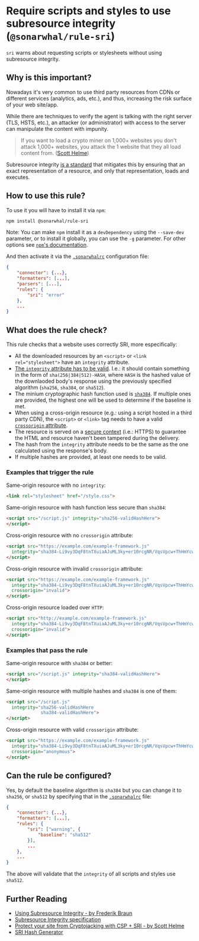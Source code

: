 # Require scripts and styles to use subresource integrity (`@sonarwhal/rule-sri`)

`sri` warns about requesting scripts or stylesheets without using subresource
integrity.

## Why is this important?

Nowadays it's very common to use third party resources from CDNs or different
services (analytics, ads, etc.), and thus, increasing the risk surface of your
web site/app.

While there are techniques to verify the agent is talking with the right server
(TLS, HSTS, etc.), an attacker (or administrator) with access to the server can
manipulate the content with impunity.

> If you want to load a crypto miner on 1,000+ websites you don't attack 1,000+
websites, you attack the 1 website that they all load content from.
([Scott Helme][weak link])

Subresource integrity [is a standard][sri spec] that mitigates this by ensuring
that an exact representation of a resource, and only that representation, loads
and executes.

## How to use this rule?

To use it you will have to install it via `npm`:

```bash
npm install @sonarwhal/rule-sri
```

Note: You can make `npm` install it as a `devDependency` using the `--save-dev`
parameter, or to install it globally, you can use the `-g` parameter. For
other options see
[`npm`'s documentation](https://docs.npmjs.com/cli/install).

And then activate it via the [`.sonarwhalrc`][sonarwhalrc]
configuration file:

```json
{
    "connector": {...},
    "formatters": [...],
    "parsers": [...],
    "rules": {
        "sri": "error"
    },
    ...
}
```

## What does the rule check?

This rule checks that a website uses correctly SRI, more especifically:

* All the downloaded resources by an `<script>` or `<link rel="stylesheet">`
  have an `integrity` attribute.
* [The `integrity` attribute has to be valid][sri format]. I.e.: it should
  contain something in the form of `sha(256|384|512)-HASH`, where `HASH` is
  the hashed value of the downlaoded body's response using the previously
  specified algorithm (`sha256`, `sha384`, or `sha512`).
* The minium cryptographic hash function used is [`sha384`][collisions].
  If multiple ones are provided, the highest one will be used to determine if
  the baseline is met.
* When using a cross-origin resource (e.g.: using a script hosted in a third
  party CDN), the `<script>` or `<link>` tag needs to have a valid
  [`crossorigin` attribute][crossorigin].
* The resource is served on a [secure context][secure context] (i.e.: HTTPS) to
  guarantee the HTML and resource haven't been tampered during the delivery.
* The hash from the `integrity` attribute needs to be the same as the one
  calculated using the response's body.
* If multiple hashes are provided, at least one needs to be valid.

### Examples that **trigger** the rule

Same-origin resource with no `integrity`:

```html
<link rel="stylesheet" href="/style.css">
```

Same-origin resource with hash function less secure than `sha384`:

```html
<script src="/script.js" integrity="sha256-validHashHere">
</script>
```

Cross-origin resource with no `crossorigin` attribute:

```html
<script src="https://example.com/example-framework.js"
  integrity="sha384-Li9vy3DqF8tnTXuiaAJuML3ky+er10rcgNR/VqsVpcw+ThHmYcwiB1pbOxEbzJr7">
</script>
```

Cross-origin resource with invalid `crossorigin` attribute:

```html
<script src="https://example.com/example-framework.js"
  integrity="sha384-Li9vy3DqF8tnTXuiaAJuML3ky+er10rcgNR/VqsVpcw+ThHmYcwiB1pbOxEbzJr7"
  crossorigin="invalid">
</script>
```

Cross-origin resource loaded over `HTTP`:

```html
<script src="http://example.com/example-framework.js"
  integrity="sha384-Li9vy3DqF8tnTXuiaAJuML3ky+er10rcgNR/VqsVpcw+ThHmYcwiB1pbOxEbzJr7"
  crossorigin="invalid">
</script>
```

### Examples that **pass** the rule

Same-origin resource with `sha384` or better:

```html
<script src="/script.js" integrity="sha384-validHashHere">
</script>
```

Same-origin resource with multiple hashes and `sha384` is one of them:

```html
<script src="/script.js"
  integrity="sha256-validHashHere
             sha384-validHashHere">
</script>
```

Cross-origin resource with valid `crossorigin` attribute:

```html
<script src="https://example.com/example-framework.js"
  integrity="sha384-Li9vy3DqF8tnTXuiaAJuML3ky+er10rcgNR/VqsVpcw+ThHmYcwiB1pbOxEbzJr7"
  crossorigin="anonymous">
</script>
```

## Can the rule be configured?

Yes, by default the baseline algorithm is `sha384` but you can
change it to `sha256`, or `sha512` by specifying that in the
[`.sonarwhalrc`][sonarwhalrc] file:

```json
{
    "connector": {...},
    "formatters": [...],
    "rules": {
        "sri": ["warning", {
            "baseline": "sha512"
        }],
        ...
    },
    ...
}
```

The above will validate that the `integrity` of all scripts and styles use
`sha512`.

## Further Reading

* [Using Subresource Integrity - by Frederik Braun][using sri]
* [Subresource Integrity specification][sri spec]
* [Protect your site from Cryptojacking with CSP + SRI - by Scott Helme][prevent cryptojacking]
* [SRI Hash Generator][srihash generator]

<!-- Link labels: -->

[collisions]: https://w3c.github.io/webappsec-subresource-integrity/#hash-collision-attacks
[crossorigin]: https://w3c.github.io/webappsec-subresource-integrity/#is-response-eligible
[prevent cryptojacking]: https://scotthelme.co.uk/protect-site-from-cryptojacking-csp-sri/
[secure context]: https://w3c.github.io/webappsec-subresource-integrity/#non-secure-contexts
[sonarwhalrc]: https://sonarwhal.com/docs/user-guide/further-configuration/sonarwhalrc-formats/
[sri format]: https://w3c.github.io/webappsec-subresource-integrity/#resource-integrity
[sri spec]: https://w3c.github.io/webappsec-subresource-integrity/
[srihash generator]: https://www.srihash.org/
[using sri]: https://frederik-braun.com/using-subresource-integrity.html
[weak link]: https://scotthelme.co.uk/protect-site-from-cryptojacking-csp-sri/#theweaklink
